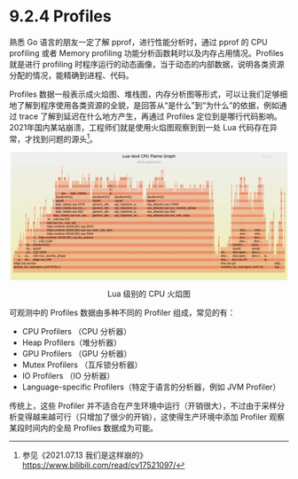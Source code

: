 # 9.2.4 Profiles

熟悉 Go 语言的朋友一定了解 pprof，进行性能分析时，通过 pprof 的 CPU profiling 或者 Memory profiling 功能分析函数耗时以及内存占用情况。Profiles 就是进行 profiling 时程序运行的动态画像，当于动态的内部数据，说明各类资源分配的情况，能精确到进程、代码。

Profiles 数据一般表示成火焰图、堆栈图，内存分析图等形式，可以让我们足够细地了解到程序使用各类资源的全貌，是回答从“是什么”到“为什么”的依据，例如通过 trace 了解到延迟在什么地方产生，再通过 Profiles 定位到是哪行代码影响。2021年国内某站崩溃，工程师们就是使用火焰图观察到到一处 Lua 代码存在异常，才找到问题的源头[^1]。

<div  align="center">
	<img src="../assets/lua-cpu-flame-graph.webp" width = "500"  align=center />
	<p>Lua 级别的 CPU 火焰图</p>
</div>

可观测中的 Profiles 数据由多种不同的 Profiler 组成，常见的有：

- CPU Profilers （CPU 分析器）
- Heap Profilers（堆分析器）
- GPU Profilers （GPU 分析器）
- Mutex Profilers （互斥锁分析器）
- IO Profilers （IO 分析器）
- Language-specific Profilers（特定于语言的分析器，例如 JVM Profiler）

传统上，这些 Profiler 并不适合在产生环境中运行（开销很大），不过由于采样分析变得越来越可行（只增加了很少的开销），这使得生产环境中添加 Profiler 观察某段时间内的全局 Profiles 数据成为可能。

[^1]: 参见《2021.07.13 我们是这样崩的》https://www.bilibili.com/read/cv17521097/